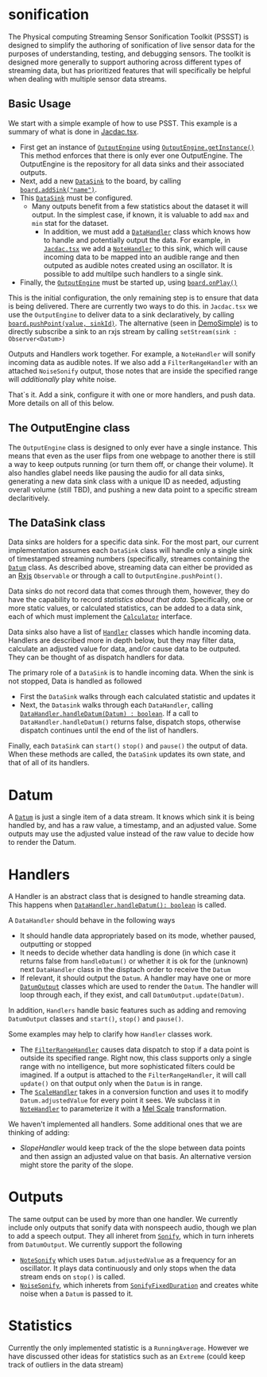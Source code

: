 # sonification

The Physical computing Streaming Sensor Sonification Toolkit (PSSST) is designed to simplify the authoring of  sonification of live sensor data for the purposes of understanding, testing, and debugging sensors. The toolkit is designed more generally to support authoring across different types of streaming data, but has prioritized features that will specifically be helpful when dealing with multiple sensor data streams.

## Basic Usage

We start with a simple example of how to use PSST. This example is a summary of what is done in [Jacdac.tsx](https://github.com/make4all/sonification/blob/main/src/pages/Jacdac.tsx). 
- First get an instance of [```OutputEngine```](https://make4all.github.io/sonification/classes/sonification_OutputEngine.OutputEngine.html) using [```OutputEngine.getInstance()```](https://make4all.github.io/sonification/classes/sonification_OutputEngine.OutputEngine.html#getInstance) This method enforces that there is only ever one OutputEngine. The OutputEngine is the repository for all data sinks and their associated outputs.
- Next, add a new [```DataSink```](https://make4all.github.io/sonification/classes/sonification_DataSink.DataSink.html) to the board, by calling [```board.addSink("name")```](https://make4all.github.io/sonification/classes/sonification_OutputEngine.OutputEngine.html#addSink). 
- This [```DataSink```](https://make4all.github.io/sonification/classes/sonification_DataSink.DataSink.html) must be configured. 
   - Many outputs benefit from a few statistics about the dataset it will output. In the simplest case, if known, it is valuable to add  ```max``` and ```min``` stat for the dataset. 
	 - In addition, we must add a [```DataHandler```](https://make4all.github.io/sonification/classes/sonification_handler_DataHandler.DataHandler.html) class which knows how to handle and potentially output the data. For example, in [```Jacdac.tsx```](https://github.com/make4all/sonification/blob/main/src/pages/Jacdac.tsx) we add a  [```NoteHandler```](https://make4all.github.io/sonification/classes/sonification_handler_NoteHandler.NoteHandler.html) to this sink, which will cause incoming data to be mapped into an audible range and then outputed as audible notes created using an oscillator. It is possible to add multilpe such handlers to a single sink. 
- Finally, the [```OutputEngine```](https://make4all.github.io/sonification/classes/sonification_OutputEngine.OutputEngine.html) must be started up, using [```board.onPlay()```](https://make4all.github.io/sonification/classes/sonification_OutputEngine.OutputEngine.html#onPlay)

This is the initial configuration, the only remaining step is to ensure that data is being delivered. There are currently two ways to do this. in ```Jacdac.tsx``` we use the ```OutputEngine``` to deliver data to a sink declaratively, by calling [```board.pushPoint(value, sinkId)```](https://make4all.github.io/sonification/classes/sonification_OutputEngine.OutputEngine.html#pushPoint). The alternative (seen in [DemoSimple](https://github.com/make4all/sonification/blob/main/src/views/demos/DemoSimple.tsx)) is to directly subscribe a sink to an rxjs stream by calling ```setStream(sink : Observer<Datum>)``` 

Outputs and Handlers work together. For example, a ```NoteHandler``` will sonify incoming data as audible notes. If we also add a ```FilterRangeHandler``` with an attached ```NoiseSonify``` output, those notes that are inside the specified range will *additionally* play white noise. 


That`s it. Add a sink, configure it with one or more handlers, and push data.  More details on all of this below. 

## The OutputEngine class

The ```OutputEngine``` class is designed to only ever have a single instance. This means that even as the user flips from one webpage to another there is still a way to keep outputs running (or turn them off, or change their volume). It also handles glabel needs like pausing the audio for all data sinks, generating a new data sink class with a unique ID as needed, adjusting overall volume (still TBD), and pushing a new data point to a specific stream declaritively. 

## The DataSink class

Data sinks are holders for a specific data sink. For the most part, our current implementation assumes each ``DataSink`` class will handle only a single sink of timestamped streaming numbers (specifically, streames containing the [```Datum```](https://make4all.github.io/sonification/classes/sonification_Datum.Datum.html) class.  As described above, streaming data can either be provided as an [Rxjs](https://rxjs.dev/) ```Observable``` or through a call to ```OutputEngine.pushPoint()```.

Data sinks do not record data that comes through them, however, they do have the capability to record *statistics about that data*. Specifically, one or more static values, or calculated statistics, can be added to a data sink, each of which must implement the [```Calculator```](https://make4all.github.io/sonification/interfaces/sonification_stat_Calculator.Calculator.html) interface.

Data sinks also have a list of [```Handler```](https://make4all.github.io/sonification/modules/sonification_handler_DataHandler.DataHandler.html) classes which handle incoming data. Handlers are described more in depth below, but they may filter data, calculate an adjusted value for data, and/or cause data to be outputed. They can be thought of as dispatch handlers for data. 

The primary role of a ```DataSink``` is to handle incoming data. When the sink is not stopped, Data is handled as followed
- First the ```DataSink``` walks through each calculated statistic and updates it
- Next, the ```Datasink``` walks through each ```DataHandler```, calling [```DataHandler.handleDatum(Datum) : boolean```](https://make4all.github.io/sonification/classes/sonification_handler_DataHandler.DataHandler.html#handleDatum). If a call to ```DataHandler.handleDatum()``` returns false, dispatch stops, otherwise dispatch continues until the end of the list of handlers. 

Finally, each ```DataSink``` can ```start()``` ```stop()``` and ```pause()``` the output of data. When these methods are called, the ```DataSink``` updates its own state, and that of all of its handlers. 

# Datum 
A [```Datum```](https://make4all.github.io/sonification/classes/sonification_Datum.Datum.html) is just a single item of a data stream. It knows which sink it is being handled by, and has a raw value, a timestamp, and an adjusted value. Some outputs may use the adjusted value instead of the raw value to decide how to render the Datum. 

# Handlers 
A Handler is an abstract class that is designed to handle streaming data. This happens when [```DataHandler.handleDatum(): boolean```](https://make4all.github.io/sonification/classes/sonification_handler_DataHandler.DataHandler.html#handleDatum) is called. 

A ```DataHandler``` should behave in the following ways
- It should handle data appropriately based on its mode, whether paused, outputting or stopped
- It needs to decide whether data handling is done (in which case it returns false from ```handleDatum()``` or whether it is ok for the (unknown) next ```DataHandler``` class in the disptach order to receive the ```Datum```
- If relevant, it should output the ```Datum```.
A handler may have one or more [```DatumOutput```](https://make4all.github.io/sonification/classes/sonification_output_DatumOutput.DatumOutput.html) classes which are used to render the ```Datum```. The handler will loop through each, if they exist, and call ```DatumOutput.update(Datum)```. 

In addition, ```Handlers``` handle basic features such as adding and removing ```DatumOutput``` classes and ```start()```, ```stop()``` and ```pause()```.

Some examples may help to clarify how ```Handler``` classes work. 
- The [```FilterRangeHandler```](https://make4all.github.io/sonification/classes/sonification_handler_FilterRangeHandler.FilterRangeHandler.html) causes data dispatch to stop if a data point is outside its specified range. Right now, this class supports only a single range with no intelligence, but more sophisticated filters could be imagined. If a output is attached to the ```FilterRangeHandler```, it will call  ```update()``` on that output only when  the ```Datum``` is in range.
- The [```ScaleHandler```](https://make4all.github.io/sonification/classes/sonification_handler_ScaleHandler.ScaleHandler.html) takes in a conversion function and uses it to modify ```Datum.adjustedValue``` for every point it sees. We subclass it in [```NoteHandler```](https://make4all.github.io/sonification/classes/sonification_handler_NoteHandler.NoteHandler.html) to parameterize it with a [Mel Scale](https://en.wikipedia.org/wiki/Mel_scale) transformation. 

We haven't implemented all handlers. Some additional ones that we are thinking of adding:
- *SlopeHandler* would keep track of the the slope between data points and then assign an adjusted value on that basis. An alternative version might store the parity of the slope.

# Outputs 
The same output can be used by more than one handler. We currently include only outputs that sonify data with nonspeech audio, though we plan to add a speech output. They all inheret from [```Sonify```](https://make4all.github.io/sonification/classes/sonification_output_Sonify.Sonify.html), which in turn inherets from ```DatumOutput```. We currently support the following
- [```NoteSonify```](https://make4all.github.io/sonification/classes/sonification_output_NoteSonify.NoteSonify.html) which uses ```Datum.adjustedValue``` as a frequency for an oscillator. It plays data continuously and only stops when the data stream ends on ```stop()``` is called.
- [```NoiseSonify```](https://make4all.github.io/sonification/classes/sonification_output_NoiseSonify.NoiseSonify.html), which inherets from [```SonifyFixedDuration```](https://make4all.github.io/sonification/classes/sonification_output_SonifyFixedDuration.SonifyFixedDuration.html) and creates white noise when a ```Datum``` is passed to it. 

# Statistics
Currently the only implemented statistic is a ```RunningAverage```. However we have discussed other ideas for statistics such as  an ```Extreme``` (could keep track of outliers in the data stream)




